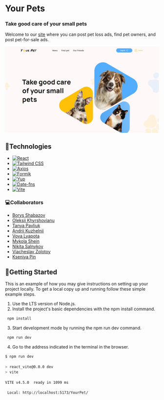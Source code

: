 # Your Pets

### Take good care of your small pets

Welcome to our [site](https://borysshabazov.github.io/YourPet/) where you can
post pet loss ads, find pet owners, and post pet-for-sale ads.

![Your Pets](./public/readme.jpg)

## 📃Technologies

- <a href="https://reactjs.org/" target="_blank">![React][React.js]</a>
- <a href="https://tailwindcss.com/" target="_blank">![Tailwind CSS][TailwindCSS.js]</a>
- <a href="https://axios-http.com/ru/" target="_blank">![Axios][Axios.js]</a>
- <a href="https://formik.org/" target="_blank">![Formik][Formik.js]</a>
- <a href="https://github.com/jquense/yup" target="_blank">![Yup][Yup.js]</a>
- <a href="https://date-fns.org/" target="_blank">![Date-fns][Date-fns.js]</a>
- <a href="https://vitejs.dev/" target="_blank">![Vite][Vite.js]</a>

### 💻Collaborators

- [Borys Shabazov](https://github.com/BorysShabazov)
- [Oleksii Khyrshovianu](https://github.com/ToreadorUa)
- [Tanya Pavliuk](https://github.com/Tanyapavliuk)
- [Andrii Kuzhelnii](https://github.com/ribacot)
- [Vova Lyapota](https://github.com/VovaLyapota)
- [Mykola Shein](https://github.com/shein-m)
- [Nikita Salnykov](https://github.com/NikitaSalnykov)
- [Viacheslav Zolotoy](https://github.com/Viacheslav-Zolotoy)
- [Kseniya Pin](https://github.com/KseniyaPin)

## 🥁Getting Started

This is an example of how you may give instructions on setting up your project
locally. To get a local copy up and running follow these simple example steps.

1. Use the LTS version of Node.js.
2. Install the project's basic dependencies with the npm install command.

```sh
 npm install
```

3. Start development mode by running the npm run dev command.

```sh
 npm run dev
```

4. Go to the address indicated in the terminal in the browser.

```sh
$ npm run dev

> react_vite@0.0.0 dev
> vite

VITE v4.5.0  ready in 1099 ms

 Local: http://localhost:5173/YourPet/
```

<!-- LINKS  -->

[React.js]:
  https://img.shields.io/badge/React-20232A?style=for-the-badge&logo=react&logoColor=61DAFB
[TailwindCSS.js]:
  https://img.shields.io/badge/TailwindCSS-06B6D4?style=for-the-badge&logo=tailwindcss&logoColor=FFF
[Axios.js]:
  https://img.shields.io/badge/Axios-FFF?style=for-the-badge&logo=axios&logoColor=5A29E4
[Formik.js]: https://img.shields.io/badge/Formik-172B4D?style=for-the-badge
[Yup.js]: https://img.shields.io/badge/Yup-c458ad?style=for-the-badge
[Date-fns.js]: https://img.shields.io/badge/Date--fns-770c56?style=for-the-badge
[Vite.js]:
  https://img.shields.io/badge/Vite-646CFF?style=for-the-badge&logo=vite&logoColor=646CFF&labelColor=FFF&color=FFF
